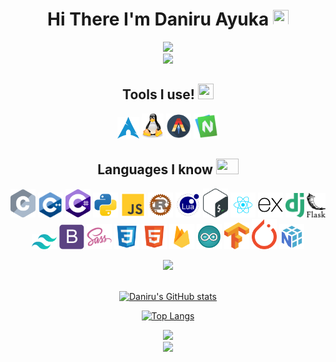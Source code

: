 <link rel="stylesheet" href="https://cdn.jsdelivr.net/gh/devicons/devicon@latest/devicon.min.css">

<div align="center">

# Hi There I'm Daniru Ayuka <img src="https://cultofthepartyparrot.com/parrots/hd/githubparrot.gif" width="25" height="25"/> 

<img src="https://octodex.github.com/images/daftpunktocat-thomas.gif" width="300"/>
<br/>
<img src="https://user-images.githubusercontent.com/74038190/212284158-e840e285-664b-44d7-b79b-e264b5e54825.gif" width="400">

## Tools I use! <img src="https://cultofthepartyparrot.com/parrots/hd/dealwithitnowparrot.gif" width="25" height="25"/>
<img src="./icons/archlinux.svg" style="width:35px" ></img>
<img src="./icons/linux.svg" style="width:35px" ></img>
<img src="./icons/alacritty.svg" style="width:40px" ></img>
<img src="./icons/neovim.svg" style="width:40px" ></img>

## Languages I know <img src="https://cultofthepartyparrot.com/parrots/fixparrot.gif" width="36" height="25"/>
<img src="./icons/c.svg" style="width:40px" ></img>
<img src="./icons/cpp.svg" style="width:40px" ></img>
<img src="./icons/csharp.svg" style="width:40px" ></img>
<img src="./icons/python.svg" style="width:40px" ></img>
<img src="./icons/js.svg" style="width:40px" ></img>
<img src="./icons/rust.svg" style="width:40px" ></img>
<img src="./icons/lua.svg" style="width:40px" ></img>
<img src="./icons/bash.svg" style="width:40px" ></img>
<img src="./icons/react.svg" style="width:40px" ></img>
<img src="./icons/express.svg" style="width:40px" ></img>
<img src="./icons/django.svg" style="width:30px" ></img>
<img src="./icons/flask.svg" style="width:30px" ></img>
<img src="./icons/tailwind.svg" style="width:40px" ></img>
<img src="./icons/bootstrap.svg" style="width:40px" ></img>
<img src="./icons/sass.svg" style="width:40px" ></img>
<img src="./icons/css.svg" style="width:40px" ></img>
<img src="./icons/html.svg" style="width:40px" ></img>
<img src="./icons/firebase.svg" style="width:40px" ></img>
<img src="./icons/arduino.svg" style="width:40px" ></img>
<img src="./icons/tensorflow.svg" style="width:40px" ></img>
<img src="./icons/pytorch.svg" style="width:40px" ></img>
<img src="./icons/numpy.svg" style="width:40px" ></img>

<img src="https://user-images.githubusercontent.com/74038190/216649417-9acc58df-9186-4132-ad43-819a57babb67.gif" width="160" />
<br/>
<br/>


[![Daniru's GitHub stats](https://github-readme-stats.vercel.app/api?username=Daniru2007&show_icons=true&theme=nord&hide_border=true&border_radius=16)](https://github.com/anuraghazra/github-readme-stats)

[![Top Langs](https://github-readme-stats.vercel.app/api/top-langs/?username=Daniru2007&theme=nord&langs_count=10&layout=compact&hide_border=true&border_radius=16)](https://github.com/anuraghazra/github-readme-stats)
</br>

<div align="center">
<img src="https://user-images.githubusercontent.com/74038190/218265814-3084a4ba-809c-4135-afc0-8685d0f634b3.gif" width="300">
<br/>
<img src="https://user-images.githubusercontent.com/74038190/212747107-5b654ba5-31c6-4366-b42b-51b822e9bc52.gif" width="400">
<div>

</div>

